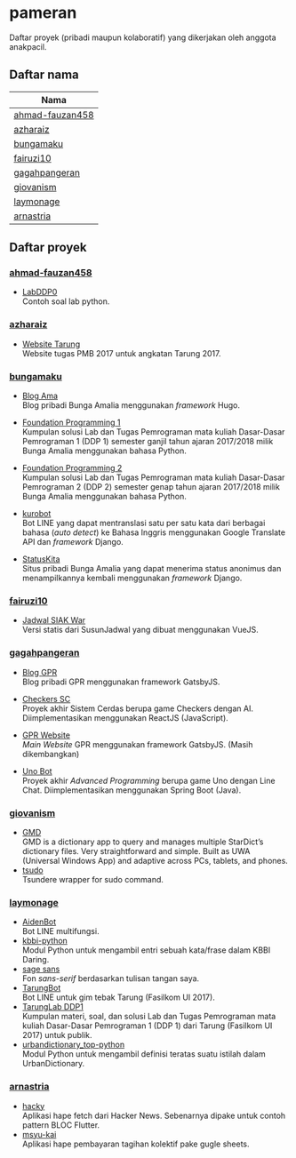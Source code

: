 # pameran

Daftar proyek (pribadi maupun kolaboratif) yang dikerjakan oleh anggota anakpacil.

## Daftar nama

| Nama                                |
| ----------------------------------- |
| [ahmad-fauzan458](#ahmad-fauzan458) |
| [azharaiz](#azharaiz)               |
| [bungamaku](#bungamaku)             |
| [fairuzi10](#fairuzi10)             |
| [gagahpangeran](#gagahpangeran)     |
| [giovanism](#giovanism)             |
| [laymonage](#laymonage)             |
| [arnastria](#arnastria)             |

## Daftar proyek

### [ahmad-fauzan458][ahmad-fauzan458]

- [LabDDP0][labddp0]\
  Contoh soal lab python.

### [azharaiz][azharaiz]

- [Website Tarung][tarung2017]\
  Website tugas PMB 2017 untuk angkatan Tarung 2017.

### [bungamaku][bungamaku]

- [Blog Ama][blog-ama]\
  Blog pribadi Bunga Amalia menggunakan _framework_ Hugo.

- [Foundation Programming 1][foundation-programming-1]\
  Kumpulan solusi Lab dan Tugas Pemrograman mata kuliah Dasar-Dasar Pemrograman 1 (DDP 1) semester ganjil tahun ajaran 2017/2018 milik Bunga Amalia menggunakan bahasa Python.

- [Foundation Programming 2][foundation-programming-2]\
  Kumpulan solusi Lab dan Tugas Pemrograman mata kuliah Dasar-Dasar Pemrograman 2 (DDP 2) semester genap tahun ajaran 2017/2018 milik Bunga Amalia menggunakan bahasa Python.

- [kurobot][kurobot]\
  Bot LINE yang dapat mentranslasi satu per satu kata dari berbagai bahasa (_auto detect_) ke Bahasa Inggris menggunakan Google Translate API dan _framework_ Django.

- [StatusKita][status-kita]\
  Situs pribadi Bunga Amalia yang dapat menerima status anonimus dan menampilkannya kembali menggunakan _framework_ Django.

### [fairuzi10][fairuzi10]

- [Jadwal SIAK War][jadwal-siak-war]\
  Versi statis dari SusunJadwal yang dibuat menggunakan VueJS.

### [gagahpangeran][gagahpangeran]

- [Blog GPR][blog.gagahpangeran.com]\
  Blog pribadi GPR menggunakan framework GatsbyJS.

- [Checkers SC][checkers-sc]\
  Proyek akhir Sistem Cerdas berupa game Checkers dengan AI. Diimplementasikan
  menggunakan ReactJS (JavaScript).

- [GPR Website][gagahpangeran.com]\
  _Main Website_ GPR menggunakan framework GatsbyJS. (Masih dikembangkan)

- [Uno Bot][uno-bot]\
  Proyek akhir _Advanced Programming_ berupa game Uno dengan Line Chat.
  Diimplementasikan menggunakan Spring Boot (Java).

### [giovanism][giovanism]

- [GMD][gmd]\
  GMD is a dictionary app to query and manages multiple StarDict’s dictionary
  files. Very straightforward and simple. Built as UWA (Universal Windows App)
  and adaptive across PCs, tablets, and phones.
- [tsudo][tsudo]\
  Tsundere wrapper for sudo command.

### [laymonage][laymonage]

- [AidenBot][aidenbot]\
  Bot LINE multifungsi.
- [kbbi-python][kbbi-python]\
  Modul Python untuk mengambil entri sebuah kata/frase dalam KBBI Daring.
- [sage sans][sagesans]\
  Fon _sans-serif_ berdasarkan tulisan tangan saya.
- [TarungBot][tarungbot]\
  Bot LINE untuk gim tebak Tarung (Fasilkom UI 2017).
- [TarungLab DDP1][tarunglab-ddp1]\
  Kumpulan materi, soal, dan solusi Lab dan Tugas Pemrograman mata kuliah
  Dasar-Dasar Pemrograman 1 (DDP 1) dari Tarung (Fasilkom UI 2017) untuk publik.
- [urbandictionary_top-python][udtop-python]\
  Modul Python untuk mengambil definisi teratas suatu istilah dalam UrbanDictionary.

### [arnastria][arnastria]

- [hacky][hacky]\
  Aplikasi hape fetch dari Hacker News. Sebenarnya dipake untuk contoh pattern BLOC Flutter.
- [msyu-kai][msyu-kai]\
  Aplikasi hape pembayaran tagihan kolektif pake gugle sheets.

[ahmad-fauzan458]: https://github.com/ahmad-fauzan458
[labddp0]: https://github.com/ahmad-fauzan458/LabDDP0
[azharaiz]: https://github.com/azharaiz
[tarung2017]: https://github.com/indravb6/tarung2017
[bungamaku]: https://github.com/bungamaku
[blog-ama]: https://github.com/bungamaku/bungamaku.github.io
[foundation-programming-1]: https://github.com/bungamaku/foundation-programming-1
[foundation-programming-2]: https://github.com/bungamaku/foundation-programming-2
[kurobot]: https://github.com/bungamaku/kurobot
[status-kita]: https://github.com/bungamaku/statuskita
[fairuzi10]: https://github.com/fairuzi10
[jadwal-siak-war]: https://github.com/fairuzi10/Jadwal-SIAK-War
[gagahpangeran]: https://github.com/gagahpangeran
[blog.gagahpangeran.com]: https://github.com/gagahpangeran/blog.gagahpangeran.com
[checkers-sc]: https://github.com/gagahpangeran/checkers-sc
[gagahpangeran.com]: https://github.com/gagahpangeran/gagahpangeran.com
[uno-bot]: https://github.com/gagahpangeran/uno-bot
[giovanism]: https://github.com/giovanism
[gmd]: https://github.com/giovanism/GMD
[tsudo]: https://github.com/giovanism/tsudo
[laymonage]: https://github.com/laymonage
[aidenbot]: https://github.com/laymonage/AidenBot
[kbbi-python]: https://github.com/laymonage/kbbi-python
[sagesans]: https://github.com/laymonage/sagesans
[tarungbot]: https://github.com/laymonage/TarungBot
[tarunglab-ddp1]: https://github.com/laymonage/TarungLabDDP1
[udtop-python]: https://github.com/laymonage/urbandictionary_top-python
[arnastria]: https://github.com/Arnastria
[hacky]: https://github.com/Arnastria/Hacky
[msyu-kai]: https://github.com/Arnastria/msyu-kai
